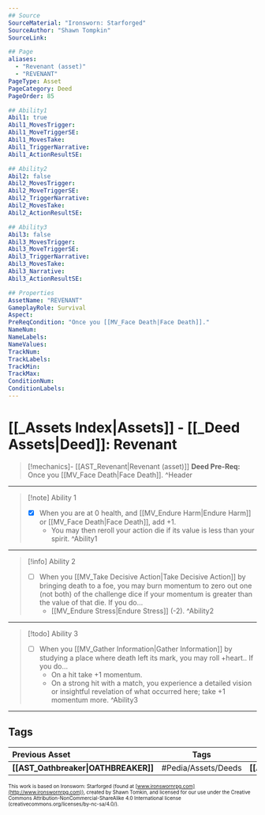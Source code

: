 ```yaml
---
## Source
SourceMaterial: "Ironsworn: Starforged"
SourceAuthor: "Shawn Tompkin"
SourceLink: 

## Page
aliases:
  - "Revenant (asset)"
  - "REVENANT"
PageType: Asset
PageCategory: Deed
PageOrder: 85

## Ability1
Abil1: true
Abil1_MovesTrigger:
Abil1_MoveTriggerSE:
Abil1_MovesTake:
Abil1_TriggerNarrative:
Abil1_ActionResultSE:

## Ability2
Abil2: false
Abil2_MovesTrigger:
Abil2_MoveTriggerSE:
Abil2_TriggerNarrative:
Abil2_MovesTake:
Abil2_ActionResultSE:

## Ability3
Abil3: false
Abil3_MovesTrigger:
Abil3_MoveTriggerSE:
Abil3_TriggerNarrative:
Abil3_MovesTake:
Abil3_Narrative:
Abil3_ActionResultSE:

## Properties
AssetName: "REVENANT"
GameplayRole: Survival
Aspect:
PreReqCondition: "Once you [[MV_Face Death|Face Death]]."
NameNum:
NameLabels:
NameValues:
TrackNum:
TrackLabels:
TrackMin:
TrackMax:
ConditionNum:
ConditionLabels:
---
```

# [[_Assets Index|Assets]] - [[_Deed Assets|Deed]]: Revenant
> [!mechanics]- [[AST_Revenant|Revenant (asset)]]
> **Deed Pre-Req:** Once you [[MV_Face Death|Face Death]].
^Header
___
> [!note] Ability 1
> - [x] When you are at 0 health, and [[MV_Endure Harm|Endure Harm]] or [[MV_Face Death|Face Death]], add +1. 
> 	- You may then reroll your action die if its value is less than your spirit.
^Ability1
___
> [!info] Ability 2
> - [ ] When you [[MV_Take Decisive Action|Take Decisive Action]] by bringing death to a foe, you may burn momentum to zero out one (not both) of the challenge dice if your momentum is greater than the value of that die. If you do...
> 	- [[MV_Endure Stress|Endure Stress]] (-2).
^Ability2
___
> [!todo] Ability 3
> - [ ] When you [[MV_Gather Information|Gather Information]] by studying a place where death left its mark, you may roll +heart.. If you do...
> 	- On a hit take +1 momentum.
> 	- On a strong hit with a match, you experience a detailed vision or insightful revelation of what occurred here; take +1 momentum more.
^Ability3
___

## Tags
| Previous Asset| Tags | Next Asset |
|:--- |:---:| ---:|
| **[[AST_Oathbreaker\|OATHBREAKER]]** | #Pedia/Assets/Deeds | **[[AST_Survivor\|SURVIVOR]]** |

<font size=-2>This work is based on Ironsworn: Starforged (found at [www.ironswornrpg.com](http://www.ironswornrpg.com)), created by Shawn Tomkin, and licensed for our use under the Creative Commons Attribution-NonCommercial-ShareAlike 4.0 International license  (creativecommons.org/licenses/by-nc-sa/4.0/).</font>